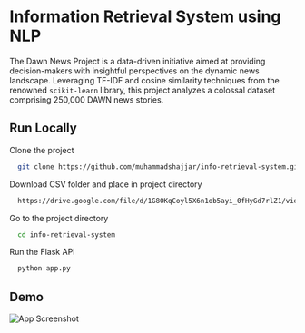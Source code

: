 
# Information Retrieval System using NLP

The Dawn News Project is a data-driven initiative aimed at providing decision-makers with insightful perspectives on the dynamic news landscape. Leveraging TF-IDF and cosine similarity techniques from the renowned `scikit-learn` library, this project analyzes a colossal dataset comprising 250,000 DAWN news stories.

## Run Locally

Clone the project

```bash
  git clone https://github.com/muhammadshajjar/info-retrieval-system.git
```

Download CSV folder and place in project directory

```bash
  https://drive.google.com/file/d/1G8OKqCoyl5X6n1ob5ayi_0fHyGd7rlZ1/view?usp=drive_link
```

Go to the project directory

```bash
  cd info-retrieval-system
```

Run the Flask API

```bash
  python app.py
```

## Demo

![App Screenshot](https://i.ibb.co/fkvjJ9P/Whats-App-Image-2024-02-10-at-21-09-47.jpg)


